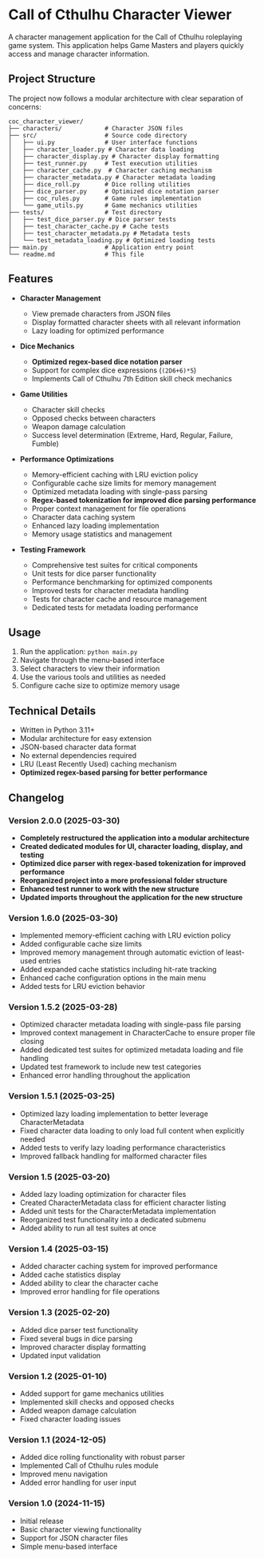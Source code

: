 # Call of Cthulhu Character Viewer

A character management application for the Call of Cthulhu roleplaying game system. This application helps Game Masters and players quickly access and manage character information.

## Project Structure

The project now follows a modular architecture with clear separation of concerns:

```
coc_character_viewer/
├── characters/            # Character JSON files
├── src/                   # Source code directory
│   ├── ui.py              # User interface functions
│   ├── character_loader.py # Character data loading
│   ├── character_display.py # Character display formatting
│   ├── test_runner.py     # Test execution utilities
│   ├── character_cache.py  # Character caching mechanism
│   ├── character_metadata.py # Character metadata loading
│   ├── dice_roll.py       # Dice rolling utilities
│   ├── dice_parser.py     # Optimized dice notation parser
│   ├── coc_rules.py       # Game rules implementation
│   └── game_utils.py      # Game mechanics utilities
├── tests/                 # Test directory
│   ├── test_dice_parser.py # Dice parser tests
│   ├── test_character_cache.py # Cache tests
│   ├── test_character_metadata.py # Metadata tests
│   └── test_metadata_loading.py # Optimized loading tests
├── main.py                # Application entry point
└── readme.md              # This file
```

## Features

- **Character Management**
  - View premade characters from JSON files
  - Display formatted character sheets with all relevant information
  - Lazy loading for optimized performance

- **Dice Mechanics**
  - **Optimized regex-based dice notation parser**
  - Support for complex dice expressions (`(2D6+6)*5`)
  - Implements Call of Cthulhu 7th Edition skill check mechanics

- **Game Utilities**
  - Character skill checks
  - Opposed checks between characters
  - Weapon damage calculation
  - Success level determination (Extreme, Hard, Regular, Failure, Fumble)

- **Performance Optimizations**
  - Memory-efficient caching with LRU eviction policy
  - Configurable cache size limits for memory management
  - Optimized metadata loading with single-pass parsing
  - **Regex-based tokenization for improved dice parsing performance**
  - Proper context management for file operations
  - Character data caching system
  - Enhanced lazy loading implementation
  - Memory usage statistics and management

- **Testing Framework**
  - Comprehensive test suites for critical components
  - Unit tests for dice parser functionality
  - Performance benchmarking for optimized components
  - Improved tests for character metadata handling
  - Tests for character cache and resource management
  - Dedicated tests for metadata loading performance

## Usage

1. Run the application: `python main.py`
2. Navigate through the menu-based interface
3. Select characters to view their information
4. Use the various tools and utilities as needed
5. Configure cache size to optimize memory usage

## Technical Details

- Written in Python 3.11+
- Modular architecture for easy extension
- JSON-based character data format
- No external dependencies required
- LRU (Least Recently Used) caching mechanism
- **Optimized regex-based parsing for better performance**

## Changelog

### Version 2.0.0 (2025-03-30)
- **Completely restructured the application into a modular architecture**
- **Created dedicated modules for UI, character loading, display, and testing**
- **Optimized dice parser with regex-based tokenization for improved performance**
- **Reorganized project into a more professional folder structure**
- **Enhanced test runner to work with the new structure**
- **Updated imports throughout the application for the new structure**

### Version 1.6.0 (2025-03-30)
- Implemented memory-efficient caching with LRU eviction policy
- Added configurable cache size limits
- Improved memory management through automatic eviction of least-used entries
- Added expanded cache statistics including hit-rate tracking
- Enhanced cache configuration options in the main menu
- Added tests for LRU eviction behavior

### Version 1.5.2 (2025-03-28)
- Optimized character metadata loading with single-pass file parsing
- Improved context management in CharacterCache to ensure proper file closing
- Added dedicated test suites for optimized metadata loading and file handling
- Updated test framework to include new test categories
- Enhanced error handling throughout the application

### Version 1.5.1 (2025-03-25)
- Optimized lazy loading implementation to better leverage CharacterMetadata
- Fixed character data loading to only load full content when explicitly needed
- Added tests to verify lazy loading performance characteristics
- Improved fallback handling for malformed character files

### Version 1.5 (2025-03-20)
- Added lazy loading optimization for character files
- Created CharacterMetadata class for efficient character listing
- Added unit tests for the CharacterMetadata implementation
- Reorganized test functionality into a dedicated submenu
- Added ability to run all test suites at once

### Version 1.4 (2025-03-15)
- Added character caching system for improved performance
- Added cache statistics display
- Added ability to clear the character cache
- Improved error handling for file operations

### Version 1.3 (2025-02-20)
- Added dice parser test functionality
- Fixed several bugs in dice parsing
- Improved character display formatting
- Updated input validation

### Version 1.2 (2025-01-10)
- Added support for game mechanics utilities
- Implemented skill checks and opposed checks
- Added weapon damage calculation
- Fixed character loading issues

### Version 1.1 (2024-12-05)
- Added dice rolling functionality with robust parser
- Implemented Call of Cthulhu rules module
- Improved menu navigation
- Added error handling for user input

### Version 1.0 (2024-11-15)
- Initial release
- Basic character viewing functionality
- Support for JSON character files
- Simple menu-based interface
